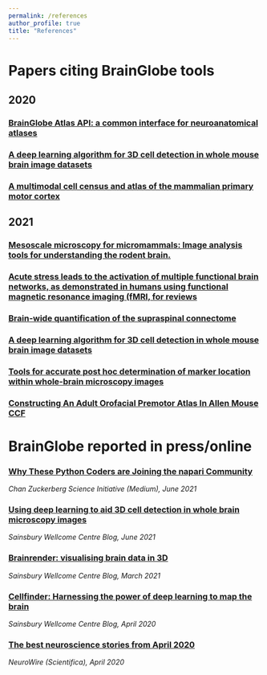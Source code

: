 ```yaml
---
permalink: /references
author_profile: true
title: "References"
---
```

    
# Papers citing BrainGlobe tools 

## 2020

### [BrainGlobe Atlas API: a common interface for neuroanatomical atlases](https://www.semanticscholar.org/paper/b754c658755e674b5069fe12d061bba83d1566d4)

### [A deep learning algorithm for 3D cell detection in whole mouse brain image datasets](https://www.semanticscholar.org/paper/ccc34c02f70234f721407179edee019298b75e2b)

### [A multimodal cell census and atlas of the mammalian primary motor cortex](https://www.semanticscholar.org/paper/e0def1612c5ed40196a933193c7474ddbc1ffa3a)

## 2021

### [Mesoscale microscopy for micromammals: Image analysis tools for understanding the rodent brain.](https://www.semanticscholar.org/paper/7538196660bebfbdb9ca5133e68f01e135da42ce)

### [Acute stress leads to the activation of multiple functional brain networks, as demonstrated in humans using functional magnetic resonance imaging (fMRI, for reviews](https://www.semanticscholar.org/paper/ec8da19efff5491ad49c562422631d9acde2a5cb)

### [Brain-wide quantification of the supraspinal connectome](https://www.semanticscholar.org/paper/20754b05b993401371b6619472cb997867c298e7)

### [A deep learning algorithm for 3D cell detection in whole mouse brain image datasets](https://www.semanticscholar.org/paper/af24f8e6acc9ed52da951fcff20902048b2561c4)

### [Tools for accurate post hoc determination of marker location within whole-brain microscopy images](https://www.semanticscholar.org/paper/d6946845f1dcd0a53a6e47d5299930dfed0a6dde)

### [Constructing An Adult Orofacial Premotor Atlas In Allen Mouse CCF](https://www.semanticscholar.org/paper/e5085fa0a999abcd40daf5afa36e2bbc70e6a362)

# BrainGlobe reported in press/online
### [Why These Python Coders are Joining the napari Community](https://cziscience.medium.com/why-these-python-coders-are-joining-the-napari-community-c0af6bb6ee3a)

_Chan Zuckerberg Science Initiative (Medium), June 2021_

### [Using deep learning to aid 3D cell detection in whole brain microscopy images](https://www.sainsburywellcome.org/web/blog/using-deep-learning-aid-3d-cell-detection-whole-brain-microscopy-images)

_Sainsbury Wellcome Centre Blog, June 2021_

### [Brainrender: visualising brain data in 3D](https://www.sainsburywellcome.org/web/blog/brainrender-visualising-brain-data-3d)

_Sainsbury Wellcome Centre Blog, March 2021_

### [Cellfinder: Harnessing the power of deep learning to map the brain](https://www.sainsburywellcome.org/web/blog/cellfinder-harnessing-power-deep-learning-map-brain)

_Sainsbury Wellcome Centre Blog, April 2020_

### [The best neuroscience stories from April 2020](https://www.scientifica.uk.com/neurowire/the-best-neuroscience-stories-from-april-2020)

_NeuroWire (Scientifica), April 2020_
    